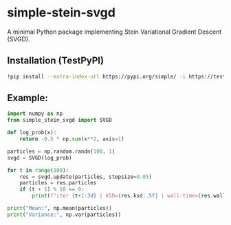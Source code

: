 # simple-stein-svgd

A minimal Python package implementing Stein Variational Gradient Descent (SVGD).

## Installation (TestPyPI)
```bash
!pip install --extra-index-url https://pypi.org/simple/ -i https://test.pypi.org/simple/ simple-stein-svgd
```

## Example:

```python
import numpy as np
from simple_stein_svgd import SVGD

def log_prob(x):
    return -0.5 * np.sum(x**2, axis=1)

particles = np.random.randn(100, 1)
svgd = SVGD(log_prob)

for t in range(100):
    res = svgd.update(particles, stepsize=0.05)
    particles = res.particles
    if (t + 1) % 10 == 0:
        print(f"iter {t+1:3d} | KSD={res.ksd:.5f} | wall-time={res.wall_time*1e3:.2f} ms")

print("Mean:", np.mean(particles))
print("Variance:", np.var(particles))
```
